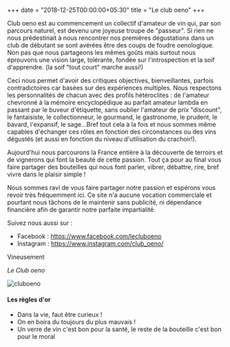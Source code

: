 +++
date = "2018-12-25T00:00:00+05:30"
title = "Le club oeno"
+++

Club oeno est au commencement un collectif d'amateur de vin qui, par son parcours naturel, est devenu une joyeuse troupe de "passeur".  Si rien ne nous prédestinait à nous rencontrer nos premières dégustations dans un club de débutant se sont avérées être des coups de foudre oenologique. Non pas que nous partageons les mêmes goûts mais surtout nous éprouvons une vision large, tolérante, fondée sur l'introspection et la soif d'apprendre. (la soif "tout court" marche aussi!)  

Ceci nous permet d'avoir des critiques objectives, bienveillantes, parfois contradictoires car basées sur des expériences multiples. Nous respectons les personnalités de chacun avec des profils hétéroclites : de l'amateur chevronné à la mémoire encyclopédique au parfait amateur lambda en passant par le buveur d'étiquette, sans oublier l'amateur de prix "discount", le fantaisiste, le collectionneur, le gourmand, le gastronome, le prudent, le bavard, l'expansif, le sage...Bref tout cela à la fois et nous sommes même capables d'échanger ces rôles en fonction des circonstances ou  des vins dégustés (et aussi en fonction du niveau d'utilisation du crachoir!).

Aujourd'hui nous parcourons la France entière à la découverte de terroirs et de vignerons qui font la beauté de cette passion. Tout ça pour au final vous faire partager des bouteilles qui nous font parler, vibrer, débattre, rire, bref vivre dans le plaisir simple !

Nous sommes ravi de vous faire partager notre passion et espérons vous revoir très fréquemment ici. Ce site n'a aucune vocation commerciale et pourtant nous tâchons de le maintenir sans publicité, ni dépendance financière afin de garantir notre parfaite impartialité.

Suivez nous aussi sur :

* Facebook : https://www.facebook.com/lecluboeno
* Instagram : https://www.instagram.com/club_oeno/

Vineusement

<i>Le Club oeno</i>

![cluboeno][1]

#### Les règles d'or

* Dans la vie, faut être curieux !
* On en boira du toujours du plus mauvais !
* Un verre de vin c'est bon pour la santé, le reste de la bouteille c'est bon pour le moral

[1]: /img/about/verre_10.jpeg
